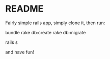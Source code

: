 # README

Fairly simple rails app, simply clone it, then run:

bundle
rake db:create
rake db:migrate

rails s

and have fun!
